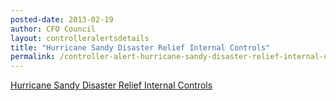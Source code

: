 ```yaml
---
posted-date: 2013-02-19
author: CFO Council
layout: controlleralertsdetails
title: "Hurricane Sandy Disaster Relief Internal Controls"
permalink: /controller-alert-hurricane-sandy-disaster-relief-internal-controls-2.19.13/
---
```


[Hurricane Sandy Disaster Relief Internal Controls]({{site.baseurl}}/assets/files/CONTROLLER-ALERT-Hurricane-Sandy-Disaster-Relief-Internal-Controls-2.19.13.pdf)
